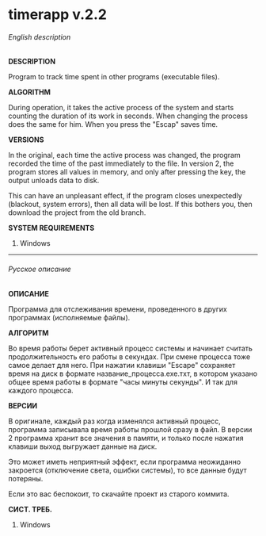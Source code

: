 # timerapp v.2.2
<!--![timerapp screen](https://raw.githubusercontent.com/born-to-die/timerapp/master/screen_1.png)-->

###### English description

**DESCRIPTION**

Program to track time spent in other programs (executable files).

**ALGORITHM**

During operation, it takes the active process of the system and 
starts counting the duration of its work in seconds. When changing 
the process does the same for him. When you press the "Escap" saves time.

**VERSIONS**

In the original, each time the active process was changed, the program 
recorded the time of the past immediately to the file. In version 2, the 
program stores all values in memory, and only after pressing the key, 
the output unloads data to disk.


This can have an unpleasant effect, if the program closes unexpectedly 
(blackout, system errors), then all data will be lost. If this bothers you, 
then download the project from the old branch.

**SYSTEM REQUIREMENTS**

1. Windows

---

###### Русское описание

**ОПИСАНИЕ**

Программа для отслеживания времени, проведенного в других программах 
(исполняемые файлы).

**АЛГОРИТМ**

Во время работы берет активный процесс системы и начинает считать 
продолжительность его работы в секундах. При смене процесса тоже 
самое делает для него. При нажатии клавиши "Escape" сохраняет время 
на диск в формате название_процесса.ехе.тхт, в котором указано 
общее время работы в формате "часы минуты секунды". И так для каждого процесса. 

**ВЕРСИИ**

В оригинале, каждый раз когда изменялся активный процесс, программа записывала время 
работы прошлой сразу в файл. В версии 2 программа хранит все значения в памяти, и только 
после нажатия клавиши выход выгружает данные на диск.

Это может иметь неприятный эффект, если программа неожиданно 
закроется (отключение света, ошибки системы), то все данные будут потеряны. 

Если это вас беспокоит, то скачайте проект из старого коммита.

**СИСТ. ТРЕБ.**

1. Windows


